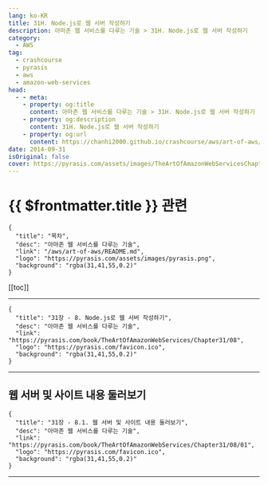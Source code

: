 ```yaml
---
lang: ko-KR
title: 31H. Node.js로 웹 서버 작성하기
description: 아마존 웹 서비스를 다루는 기술 > 31H. Node.js로 웹 서버 작성하기
category:
  - AWS
tag: 
  - crashcourse
  - pyrasis
  - aws 
  - amazon-web-services
head:
  - - meta:
    - property: og:title
      content: 아마존 웹 서비스를 다루는 기술 > 31H. Node.js로 웹 서버 작성하기
    - property: og:description
      content: 31H. Node.js로 웹 서버 작성하기
    - property: og:url
      content: https://chanhi2000.github.io/crashcourse/aws/art-of-aws/31H.html
date: 2014-09-31
isOriginal: false
cover: https://pyrasis.com/assets/images/TheArtOfAmazonWebServicesChapter31/16_.png
---
```


# {{ $frontmatter.title }} 관련

```component VPCard
{
  "title": "목차",
  "desc": "아마존 웹 서비스를 다루는 기술",
  "link": "/aws/art-of-aws/README.md",
  "logo": "https://pyrasis.com/assets/images/pyrasis.png",
  "background": "rgba(31,41,55,0.2)"
}
```

[[toc]]

---

```component VPCard
{
  "title": "31장 - 8. Node.js로 웹 서버 작성하기",
  "desc": "아마존 웹 서비스를 다루는 기술",
  "link": "https://pyrasis.com/book/TheArtOfAmazonWebServices/Chapter31/08",
  "logo": "https://pyrasis.com/favicon.ico",
  "background": "rgba(31,41,55,0.2)"
}
```

<!-- TODO: 작성 -->

---

## 웹 서버 및 사이트 내용 둘러보기

```component VPCard
{
  "title": "31장 - 8.1. 웹 서버 및 사이트 내용 둘러보기",
  "desc": "아마존 웹 서비스를 다루는 기술",
  "link": "https://pyrasis.com/book/TheArtOfAmazonWebServices/Chapter31/08/01",
  "logo": "https://pyrasis.com/favicon.ico",
  "background": "rgba(31,41,55,0.2)"
}
```

<!-- TODO: 작성 -->

---

<TagLinks />